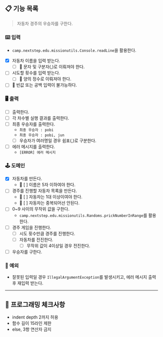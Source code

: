 ## 📋 기능 목록

> 자동차 경주의 우승자를 구한다.

### ⌨️ 입력

- `camp.nextstep.edu.missionutils.Console.readLine`을 활용한다.
- [x] 자동차 이름을 입력 받는다.
    - [ ] 🧨 문자 및 구분자(,)로 이뤄져야 한다.
- [ ] 시도할 횟수를 입력 받는다.
    - [ ] 🧨 양의 정수로 이뤄져야 한다.
- [ ] 🧨 빈값 또는 공백 입력이 불가능하다.

### 🖥 출력

- [ ] 출력한다.
- [ ] 각 차수별 실행 결과를 출력한다.
- [ ] 최종 우승자를 출력한다.
    - `최종 우승자 : pobi`
    - `최종 우승자 : pobi, jun`
    - [ ] 우승자가 여러명일 경우 쉼표(,)로 구분한다.
- [ ] 에러 메시지를 출력한다.
    - `[ERROR] 에러 메시지`

### 🕹️ 도메인

- [x] 자동차를 만든다.
    - 🧨 [ ] 이름은 5자 이하여야 한다.
- [ ] 경주를 진행할 자동차 목록을 만든다.
    - 🧨 [ ] 자동차는 1대 이상이여야 한다.
    - 🧨 [ ] 자동차는 중복되어선 안된다.
- [ ] 0~9 사이의 무작위 값을 구한다.
    - `camp.nextstep.edu.missionutils.Randoms.prickNumberInRange`를 활용한다.
- [ ] 경주 게임을 진행한다.
    - [ ] 시도 횟수만큼 경주를 진행한다.
    - [ ] 자동차를 전진한다.
        - [ ] 무작위 값이 4이상일 경우 전진한다.
- [ ] 우승자를 구한다.

### 🧨 예외

- 잘못된 입력일 경우 `IllegalArgumentException`를 발생시키고, 에러 메시지 출력 후 재입력 받는다.

---

## 🏁 프로그래밍 체크사항

- indent depth 2까지 허용
- 함수 길이 15라인 제한
- else, 3항 연산자 금지
